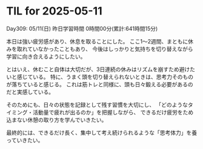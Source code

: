 # TIL for 2025-05-11
Day309: 05/11(日)
昨日学習時間 0時間00分(累計:641時間15分)

本日は強い疲労感があり、休息を取ることにした。
ここ1〜2週間、まともに休みを取れていなかったこともあり、
今後はしっかりと気持ちを切り替えながら学習に向き合えるようにしたい。

とはいえ、休むこと自体は大切だが、3日連続の休みはリズムを崩すため避けたいと感じている。
特に、うまく頭を切り替えられないときは、思考力そのものが落ちていると感じる。
これは筋トレと同様に、頭も日々鍛える必要があるのだと実感している。

そのためにも、日々の状態を記録として残す習慣を大切にし、
「どのようなタイミング・活動量で疲れが出るのか」を把握しながら、
できるだけ疲労をため込まない休憩の取り方を学んでいきたい。

最終的には、できるだけ長く、集中して考え続けられるような「思考体力」を養っていきたい。
